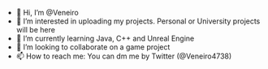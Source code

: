 - 👋 Hi, I’m @Veneiro
- 👀 I’m interested in uploading my projects. Personal or University projects will be here
- 🌱 I’m currently learning Java, C++ and Unreal Engine
- 💞️ I’m looking to collaborate on a game project
- 📫 How to reach me: You can dm me by Twitter (@Veneiro4738)

<!---
Veneiro/Veneiro is a ✨ special ✨ repository because its `README.md` (this file) appears on your GitHub profile.
You can click the Preview link to take a look at your changes.
--->
